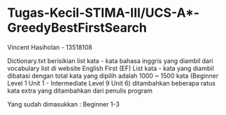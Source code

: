 # Tugas-Kecil-STIMA-III/UCS-A*-GreedyBestFirstSearch
Vincent Hasiholan - 13518108

Dictionary.txt berisikian list kata - kata bahasa inggris yang diambil dari vocabulary list di website English First (EF)
List kata - kata yang diambil dibatasi dengan total kata yang dipilih adalah 1000 ~ 1500 kata (Beginner Level 1 Unit 1 - Intermediate Level 9 Unit 6) ditambahkan beberapa ratus kata extra yang ditambahkan dari penulis program

Yang sudah dimasukkan : Beginner 1-3


